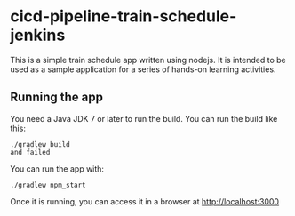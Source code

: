 # cicd-pipeline-train-schedule-jenkins

This is a simple train schedule app written using nodejs. It is intended to be used as a sample application for a series of hands-on learning activities.

## Running the app

You need a Java JDK 7 or later to run the build. You can run the build like this:

    ./gradlew build
    and failed

You can run the app with:

    ./gradlew npm_start

Once it is running, you can access it in a browser at [http://localhost:3000](http://localhost:3000)
